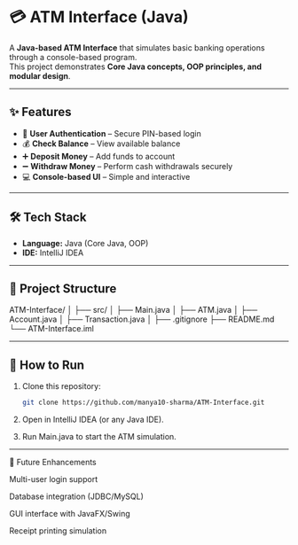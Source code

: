 # 💳 ATM Interface (Java)

A **Java-based ATM Interface** that simulates basic banking operations through a console-based program.  
This project demonstrates **Core Java concepts, OOP principles, and modular design**.

---

## ✨ Features
- 🔑 **User Authentication** – Secure PIN-based login  
- 💰 **Check Balance** – View available balance  
- ➕ **Deposit Money** – Add funds to account  
- ➖ **Withdraw Money** – Perform cash withdrawals securely  
- 💻 **Console-based UI** – Simple and interactive  

---

## 🛠️ Tech Stack
- **Language:** Java (Core Java, OOP)  
- **IDE:** IntelliJ IDEA  

---

## 📂 Project Structure

ATM-Interface/
│
├── src/
│ ├── Main.java
│ ├── ATM.java
│ ├── Account.java
│ ├── Transaction.java
│
├── .gitignore
├── README.md
└── ATM-Interface.iml

---

## 🚀 How to Run
1. Clone this repository:
   ```bash
   git clone https://github.com/manya10-sharma/ATM-Interface.git

2. Open in IntelliJ IDEA (or any Java IDE).

3. Run Main.java to start the ATM simulation.

---

📌 Future Enhancements

Multi-user login support

Database integration (JDBC/MySQL)

GUI interface with JavaFX/Swing

Receipt printing simulation
